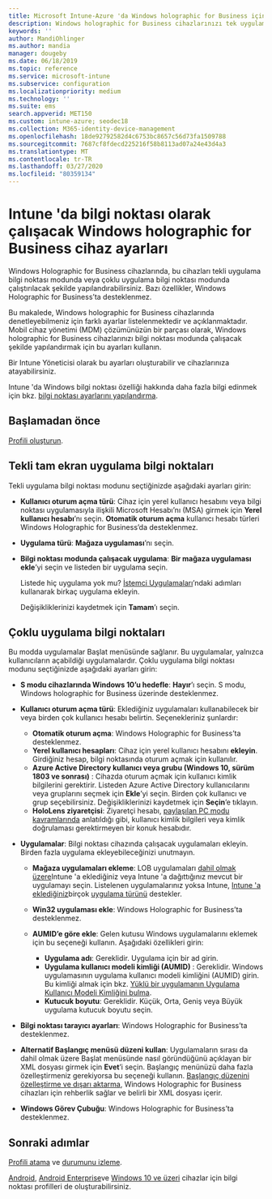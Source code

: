 ```yaml
---
title: Microsoft Intune-Azure 'da Windows holographic for Business için bilgi noktası ayarları | Microsoft Docs
description: Windows holographic for Business cihazlarınızı tek uygulama ve çok kullanıcılı kiler olarak yapılandırın, Başlat menüsünü özelleştirin, uygulamalar ekleyin, görev çubuğunu görüntüleyin ve Microsoft Intune bir Web tarayıcısı yapılandırın.
keywords: ''
author: MandiOhlinger
ms.author: mandia
manager: dougeby
ms.date: 06/18/2019
ms.topic: reference
ms.service: microsoft-intune
ms.subservice: configuration
ms.localizationpriority: medium
ms.technology: ''
ms.suite: ems
search.appverid: MET150
ms.custom: intune-azure; seodec18
ms.collection: M365-identity-device-management
ms.openlocfilehash: 18de92792582d4c6753bc8657c56d73fa1509788
ms.sourcegitcommit: 7687cf8fdecd225216f58b8113ad07a24e43d4a3
ms.translationtype: MT
ms.contentlocale: tr-TR
ms.lasthandoff: 03/27/2020
ms.locfileid: "80359134"
---
```

# <a name="windows-holographic-for-business-device-settings-to-run-as-a-kiosk-in-intune"></a>Intune 'da bilgi noktası olarak çalışacak Windows holographic for Business cihaz ayarları

Windows Holographic for Business cihazlarında, bu cihazları tekli uygulama bilgi noktası modunda veya çoklu uygulama bilgi noktası modunda çalıştırılacak şekilde yapılandırabilirsiniz. Bazı özellikler, Windows Holographic for Business’ta desteklenmez.

Bu makalede, Windows holographic for Business cihazlarında denetleyebilmeniz için farklı ayarlar listelenmektedir ve açıklanmaktadır. Mobil cihaz yönetimi (MDM) çözümünüzün bir parçası olarak, Windows holographic for Business cihazlarınızı bilgi noktası modunda çalışacak şekilde yapılandırmak için bu ayarları kullanın.

Bir Intune Yöneticisi olarak bu ayarları oluşturabilir ve cihazlarınıza atayabilirsiniz.

Intune 'da Windows bilgi noktası özelliği hakkında daha fazla bilgi edinmek için bkz. [bilgi noktası ayarlarını yapılandırma](kiosk-settings.md).

## <a name="before-you-begin"></a>Başlamadan önce

[Profili oluşturun](kiosk-settings.md#create-the-profile).

## <a name="single-full-screen-app-kiosks"></a>Tekli tam ekran uygulama bilgi noktaları

Tekli uygulama bilgi noktası modunu seçtiğinizde aşağıdaki ayarları girin:

- **Kullanıcı oturum açma türü**: Cihaz için yerel kullanıcı hesabını veya bilgi noktası uygulamasıyla ilişkili Microsoft Hesabı’nı (MSA) girmek için **Yerel kullanıcı hesabı**’nı seçin. **Otomatik oturum açma** kullanıcı hesabı türleri Windows Holographic for Business’da desteklenmez.

- **Uygulama türü**: **Mağaza uygulaması**’nı seçin.

- **Bilgi noktası modunda çalışacak uygulama**: **Bir mağaza uygulaması ekle**’yi seçin ve listeden bir uygulama seçin.

    Listede hiç uygulama yok mu? [İstemci Uygulamaları](../apps/apps-add.md)’ndaki adımları kullanarak birkaç uygulama ekleyin.

    Değişikliklerinizi kaydetmek için **Tamam**’ı seçin.

## <a name="multi-app-kiosks"></a>Çoklu uygulama bilgi noktaları

Bu modda uygulamalar Başlat menüsünde sağlanır. Bu uygulamalar, yalnızca kullanıcıların açabildiği uygulamalardır. Çoklu uygulama bilgi noktası modunu seçtiğinizde aşağıdaki ayarları girin:

- **S modu cihazlarında Windows 10’u hedefle**: **Hayır**’ı seçin. S modu, Windows holographic for Business üzerinde desteklenmez.

- **Kullanıcı oturum açma türü**: Eklediğiniz uygulamaları kullanabilecek bir veya birden çok kullanıcı hesabı belirtin. Seçenekleriniz şunlardır: 

  - **Otomatik oturum açma**: Windows Holographic for Business’ta desteklenmez.
  - **Yerel kullanıcı hesapları**: Cihaz için yerel kullanıcı hesabını **ekleyin**. Girdiğiniz hesap, bilgi noktasında oturum açmak için kullanılır.
  - **Azure Active Directory kullanıcı veya grubu (Windows 10, sürüm 1803 ve sonrası)** : Cihazda oturum açmak için kullanıcı kimlik bilgilerini gerektirir. Listeden Azure Active Directory kullanıcılarını veya gruplarını seçmek için **Ekle**’yi seçin. Birden çok kullanıcı ve grup seçebilirsiniz. Değişikliklerinizi kaydetmek için **Seçin**’e tıklayın.
  - **HoloLens ziyaretçisi**: Ziyaretçi hesabı, [paylaşılan PC modu kavramlarında](https://docs.microsoft.com/windows/configuration/set-up-shared-or-guest-pc#shared-pc-mode-concepts) anlatıldığı gibi, kullanıcı kimlik bilgileri veya kimlik doğrulaması gerektirmeyen bir konuk hesabıdır.

- **Uygulamalar**: Bilgi noktası cihazında çalışacak uygulamaları ekleyin. Birden fazla uygulama ekleyebileceğinizi unutmayın.

  - **Mağaza uygulamaları ekleme**: LOB uygulamaları [dahil olmak üzere](../apps/apps-add.md)Intune 'a eklediğiniz veya Intune 'a dağıttığınız mevcut bir uygulamayı seçin. Listelenen uygulamalarınız yoksa Intune, [Intune 'a eklediğiniz](../apps/store-apps-windows.md)birçok [uygulama türünü](../apps/apps-add.md) destekler.
  - **Win32 uygulaması ekle**: Windows Holographic for Business’ta desteklenmez.
  - **AUMID’e göre ekle**: Gelen kutusu Windows uygulamalarını eklemek için bu seçeneği kullanın. Aşağıdaki özellikleri girin: 

    - **Uygulama adı**: Gereklidir. Uygulama için bir ad girin.
    - **Uygulama kullanıcı modeli kimliği (AUMID)** : Gereklidir. Windows uygulamasının uygulama kullanıcı modeli kimliğini (AUMID) girin. Bu kimliği almak için bkz. [Yüklü bir uygulamanın Uygulama Kullanıcı Modeli Kimliğini bulma](https://docs.microsoft.com/windows-hardware/customize/enterprise/find-the-application-user-model-id-of-an-installed-app).
    - **Kutucuk boyutu**: Gereklidir. Küçük, Orta, Geniş veya Büyük uygulama kutucuk boyutu seçin.

- **Bilgi noktası tarayıcı ayarları**: Windows Holographic for Business’ta desteklenmez.

- **Alternatif Başlangıç menüsü düzeni kullan**: Uygulamaların sırası da dahil olmak üzere Başlat menüsünde nasıl göründüğünü açıklayan bir XML dosyası girmek için **Evet**’i seçin. Başlangıç menünüzü daha fazla özelleştirmeniz gerekiyorsa bu seçeneği kullanın. [Başlangıç düzenini özelleştirme ve dışarı aktarma](https://docs.microsoft.com/hololens/hololens-kiosk#start-layout-for-hololens), Windows Holographic for Business cihazları için rehberlik sağlar ve belirli bir XML dosyası içerir.

- **Windows Görev Çubuğu**: Windows Holographic for Business’ta desteklenmez.

## <a name="next-steps"></a>Sonraki adımlar

[Profili atama](device-profile-assign.md) ve [durumunu izleme](device-profile-monitor.md).

[Android](device-restrictions-android.md#kiosk), [Android Enterprise](device-restrictions-android-for-work.md#dedicated-devices)ve [Windows 10 ve üzeri](kiosk-settings-windows.md) cihazlar için bilgi noktası profilleri de oluşturabilirsiniz.
